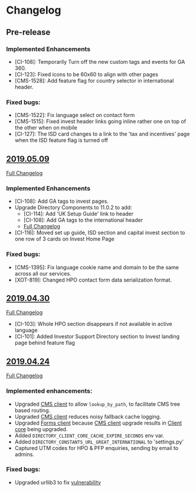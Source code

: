 # Changelog

## Pre-release

### Implemented Enhancements
- [CI-108]: Temporarily Turn off the new custom tags and events for GA 360.
- [CI-123]: Fixed icons to be 60x60 to align with other pages
- [CMS-1528]: Add feature flag for country selector in international header.

### Fixed bugs:
- [CMS-1522]: Fix language select on contact form
- [CMS-1515]: Fixed invest header links going inline rather one on top of the other when on mobile
- [CI-127]: The ISD card changes to a link to the 'tax and incentives' page when the ISD feature flag is turned off


## [2019.05.09](https://github.com/uktrade/invest-ui/releases/tag/2019.05.09)
[Full Changelog](https://github.com/uktrade/invest-ui/compare/2019.04.30...2019.05.09)

### Implemented Enhancements
- [CI-108]: Add GA tags to invest pages.
- Upgrade Directory Components to 11.0.2 to add:
    - [CI-114]: Add 'UK Setup Guide' link to header
    - [CI-108]: Add GA tags to the international header
    - [Full Changelog](https://github.com/uktrade/directory-components/blob/master/CHANGELOG.md)
- [CI-116]: Moved set up guide, ISD section and capital invest section to one row of 3 cards on Invest Home Page

### Fixed bugs:


- [CMS-1395]: Fix language cookie name and domain to be the same across all our services.
- [XOT-819]: Changed HPO contact form data serialization format.


## [2019.04.30](https://github.com/uktrade/invest-ui/releases/tag/2019.04.30)
[Full Changelog](https://github.com/uktrade/invest-ui/compare/2019.04.24...2019.04.30)

- [CI-103]: Whole HPO section disappears if not available in active language
- [CI-101]: Added Investor Support Directory section to Invest landing page behind feature flag


## [2019.04.24](https://github.com/uktrade/invest-ui/releases/tag/2019.04.24)
[Full Changelog](https://github.com/uktrade/invest-ui/compare/2019.04.16...2019.04.24)

### Implemented enhancements:

- Upgraded [CMS client][directory-cms-client] to allow `lookup_by_path`, to facilitate CMS tree based routing.
- Upgraded [CMS client][directory-cms-client] reduces noisy fallback cache logging.
- Upgraded [Forms client][directory-forms-api-client]  because [CMS client][directory-cms-client] upgrade results in [Client core][directory-client-core] being upgraded.
- Added `DIRECTORY_CLIENT_CORE_CACHE_EXPIRE_SECONDS` env var.
- Added `DIRECTORY_CONSTANTS_URL_GREAT_INTERNATIONAL` to 'settings.py'
- Captured UTM codes for HPO & PFP enquiries, sending by email to admins.

### Fixed bugs:
- Upgraded urllib3 to fix [vulnerability](https://nvd.nist.gov/vuln/detail/CVE-2019-11324)


[directory-client-core]: https://github.com/uktrade/directory-client-core
[directory-cms-client]: https://github.com/uktrade/directory-cms-client
[directory-forms-api-client]: https://github.com/uktrade/directory-forms-api-client

